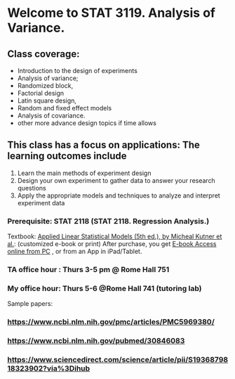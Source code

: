 # Welcome to STAT 3119. Analysis of Variance.  
 
## Class coverage: 
*  Introduction to the design of experiments 
*  Analysis of variance; 
*  Randomized block, 
*  Factorial design
*  Latin square design, 
*  Random and fixed effect models
*  Analysis of covariance. 
*  other more advance design topics if time allows
## This class has a focus on applications: The learning outcomes include
1.	Learn the main methods of experiment design 
2.	Design your own experiment to gather data to answer your research questions
3.	Apply the appropriate models and techniques to analyze and interpret experiment data

### Prerequisite: STAT 2118 (STAT 2118. Regression Analysis.)

Textbook: 
[Applied Linear Statistical Models (5th ed.), by Micheal Kutner et al.](https://create.mheducation.com/shop/#/catalog/details/?isbn=9781307495218): (customized e-book or print)
After purchase, you get [E-book Access online from PC](https://create.mheducation.com/shop/#/bookshelf/main/) , or  from an App in iPad/Tablet.

### TA office hour : Thurs 3-5 pm  @ Rome Hall 751 
###  My office hour:  Thurs 5-6  @Rome Hall 741 (tutoring lab)

Sample papers:
###  https://www.ncbi.nlm.nih.gov/pmc/articles/PMC5969380/ 
### https://www.ncbi.nlm.nih.gov/pubmed/30846083
### https://www.sciencedirect.com/science/article/pii/S1936879818323902?via%3Dihub 
